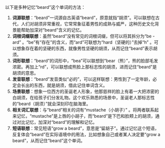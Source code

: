 以下是多种记忆“beard”这个单词的方法：
1. **词源联想**：“beard”一词源自古英语“beard”，原意就指“胡须”。可以联想在古代，人们对胡须非常重视，它常常象征着男性的成熟与威严，这种历史文化背景能帮助加深对“beard”含义的记忆。
2. **词根词缀联想**：虽然“beard”没有常见的词根词缀，但可以将其拆分为“be - ard” 。“be”有“存在”的含义，而“ard”可联想为“hard（坚硬的）”去掉“h” 。可以想象存在着的坚硬的东西，就像男性坚硬的胡须，从而记住“beard”表示胡须。
3. **词形联想**：“beard”的词形中，“bea”可以联想到“bear（熊）”，熊的脸部毛发浓密。再加上“rd”，可以联想成熊脸上那标志性的胡须，进而记住“beard”是胡须的意思。
4. **发音联想**：“beard”发音类似“必的”，可以这样联想：男性到了一定年龄，必定会长出的东西，就是胡须，借此记住单词含义。
5. **场景联想**：想象一位西方的圣诞老人形象，他那慈祥的脸上有着一大把浓密的白胡须，在给孩子们分发礼物。这个欢乐熟悉的场景中，圣诞老人那标志性的“beard（胡须）”就会深刻印在脑海里。
6. **相关词汇联想**：与“beard”相关的词有“mustache（小胡子）” 。将两者联系起来记忆，“mustache”是上唇的小胡子，而“beard”是下巴和脸颊上的胡须，通过对比记忆，加深对“beard”的理解和记忆。
7. **短语联想**：常见短语“grow a beard”，意思是“留胡子”。通过记忆这个短语，反复体会“beard”在实际语境中的用法，比如想象自己或者某人决定要“grow a beard”，从而记住“beard”这个单词。 